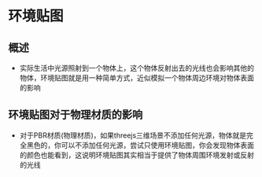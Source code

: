 # 环境贴图

## 概述

+ 实际生活中光源照射到一个物体上，这个物体反射出去的光线也会影响其他的物体，环境贴图就是用一种简单方式，近似模拟一个物体周边环境对物体表面的影响

## 环境贴图对于物理材质的影响

+ 对于PBR材质(物理材质)，如果threejs三维场景不添加任何光源，物体就是完全黑色的，你可以不添加任何光源，尝试只使用环境贴图，你会发现物体表面的颜色也能看到，这说明环境贴图其实相当于提供了物体周围环境发射或反射的光线
